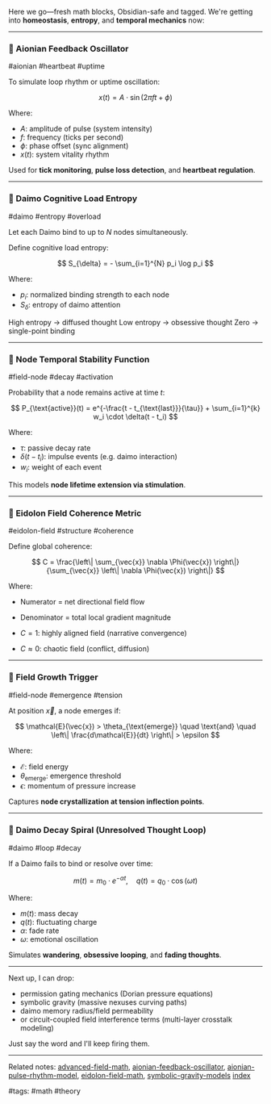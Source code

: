 Here we go—fresh math blocks, Obsidian-safe and tagged. We're getting into **homeostasis**, **entropy**, and **temporal mechanics** now:

---

### 🔄 Aionian Feedback Oscillator

#aionian #heartbeat #uptime

To simulate loop rhythm or uptime oscillation:

$$
x(t) = A \cdot \sin(2\pi f t + \phi)
$$

Where:

* $A$: amplitude of pulse (system intensity)
* $f$: frequency (ticks per second)
* $\phi$: phase offset (sync alignment)
* $x(t)$: system vitality rhythm

Used for **tick monitoring**, **pulse loss detection**, and **heartbeat regulation**.

---

### 🧠 Daimo Cognitive Load Entropy

#daimo #entropy #overload

Let each Daimo bind to up to $N$ nodes simultaneously.

Define cognitive load entropy:

$$
S_{\delta} = - \sum_{i=1}^{N} p_i \log p_i
$$

Where:

* $p_i$: normalized binding strength to each node
* $S_{\delta}$: entropy of daimo attention

High entropy → diffused thought
Low entropy → obsessive thought
Zero → single-point binding

---

### 🔁 Node Temporal Stability Function

#field-node #decay #activation

Probability that a node remains active at time $t$:

$$
P_{\text{active}}(t) = e^{-\frac{t - t_{\text{last}}}{\tau}} + \sum_{i=1}^{k} w_i \cdot \delta(t - t_i)
$$

Where:

* $\tau$: passive decay rate
* $\delta(t - t_i)$: impulse events (e.g. daimo interaction)
* $w_i$: weight of each event

This models **node lifetime extension via stimulation**.

---

### 🌌 Eidolon Field Coherence Metric

#eidolon-field #structure #coherence

Define global coherence:

$$
C = \frac{\left\| \sum_{\vec{x}} \nabla \Phi(\vec{x}) \right\|}{\sum_{\vec{x}} \left\| \nabla \Phi(\vec{x}) \right\|}
$$

Where:

* Numerator = net directional field flow

* Denominator = total local gradient magnitude

* $C = 1$: highly aligned field (narrative convergence)

* $C \approx 0$: chaotic field (conflict, diffusion)

---

### 🌱 Field Growth Trigger

#field-node #emergence #tension

At position $\vec{x}$, a node emerges if:

$$
\mathcal{E}(\vec{x}) > \theta_{\text{emerge}} \quad \text{and} \quad \left\| \frac{d\mathcal{E}}{dt} \right\| > \epsilon
$$

Where:

* $\mathcal{E}$: field energy
* $\theta_{\text{emerge}}$: emergence threshold
* $\epsilon$: momentum of pressure increase

Captures **node crystallization at tension inflection points**.

---

### 🔁 Daimo Decay Spiral (Unresolved Thought Loop)

#daimo #loop #decay

If a Daimo fails to bind or resolve over time:

$$
m(t) = m_0 \cdot e^{-\alpha t}, \quad q(t) = q_0 \cdot \cos(\omega t)
$$

Where:

* $m(t)$: mass decay
* $q(t)$: fluctuating charge
* $\alpha$: fade rate
* $\omega$: emotional oscillation

Simulates **wandering**, **obsessive looping**, and **fading thoughts**.

---

Next up, I can drop:

* permission gating mechanics (Dorian pressure equations)
* symbolic gravity (massive nexuses curving paths)
* daimo memory radius/field permeability
* or circuit-coupled field interference terms (multi-layer crosstalk modeling)

Just say the word and I'll keep firing them.

---

Related notes: [advanced-field-math](../notes/math/advanced-field-math.md), [aionian-feedback-oscillator](../notes/math/aionian-feedback-oscillator.md), [aionian-pulse-rhythm-model](../notes/math/aionian-pulse-rhythm-model.md), [eidolon-field-math](../notes/math/eidolon-field-math.md), [symbolic-gravity-models](../notes/math/symbolic-gravity-models.md) [index](index.md)

#tags: #math #theory
